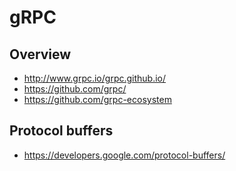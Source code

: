 # gRPC


## Overview

- http://www.grpc.io/grpc.github.io/
- https://github.com/grpc/
- https://github.com/grpc-ecosystem


## Protocol buffers

- https://developers.google.com/protocol-buffers/
